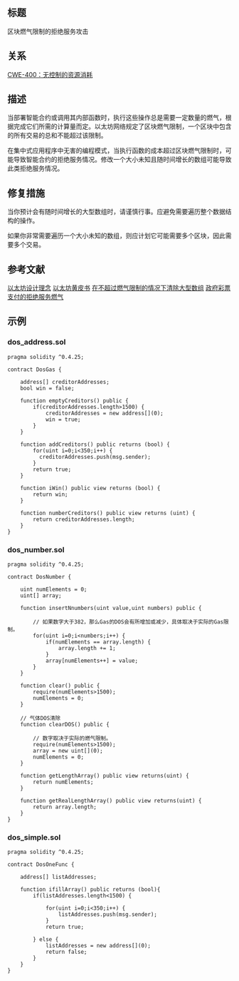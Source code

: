## 标题
区块燃气限制的拒绝服务攻击

## 关系
[CWE-400：无控制的资源消耗](https://cwe.mitre.org/data/definitions/400.html)

## 描述
当部署智能合约或调用其内部函数时，执行这些操作总是需要一定数量的燃气，根据完成它们所需的计算量而定。以太坊网络规定了区块燃气限制，一个区块中包含的所有交易的总和不能超过该限制。

在集中式应用程序中无害的编程模式，当执行函数的成本超过区块燃气限制时，可能导致智能合约的拒绝服务情况。修改一个大小未知且随时间增长的数组可能导致此类拒绝服务情况。

## 修复措施
当你预计会有随时间增长的大型数组时，请谨慎行事。应避免需要遍历整个数据结构的操作。

如果你非常需要遍历一个大小未知的数组，则应计划它可能需要多个区块，因此需要多个交易。

## 参考文献
[以太坊设计理念](https://github.com/ethereum/wiki/wiki/Design-Rationale#gas-and-fees)
[以太坊黄皮书](https://ethereum.github.io/yellowpaper/paper.pdf)
[在不超过燃气限制的情况下清除大型数组](https://ethereum.stackexchange.com/questions/3373/how-to-clear-large-arrays-without-blowing-the-gas-limit)
[政府彩票支付的拒绝服务燃气](https://www.reddit.com/r/ethereum/comments/4ghzhv/governmentals_1100_eth_jackpot_payout_is_stuck/)
## 示例
### dos_address.sol
```solidity
pragma solidity ^0.4.25;

contract DosGas {

    address[] creditorAddresses;
    bool win = false;

    function emptyCreditors() public {
        if(creditorAddresses.length>1500) {
            creditorAddresses = new address[](0);
            win = true;
        }
    }

    function addCreditors() public returns (bool) {
        for(uint i=0;i<350;i++) {
          creditorAddresses.push(msg.sender);
        }
        return true;
    }

    function iWin() public view returns (bool) {
        return win;
    }

    function numberCreditors() public view returns (uint) {
        return creditorAddresses.length;
    }
}
```
### dos_number.sol
```solidity
pragma solidity ^0.4.25;

contract DosNumber {

    uint numElements = 0;
    uint[] array;

    function insertNnumbers(uint value,uint numbers) public {

        // 如果数字大于382，那么Gas的DOS会有所增加或减少，具体取决于实际的Gas限制。
        for(uint i=0;i<numbers;i++) {
            if(numElements == array.length) {
                array.length += 1;
            }
            array[numElements++] = value;
        }
    }

    function clear() public {
        require(numElements>1500);
        numElements = 0;
    }

    // 气体DOS清除
    function clearDOS() public {

        // 数字取决于实际的燃气限制。
        require(numElements>1500);
        array = new uint[](0);
        numElements = 0;
    }

    function getLengthArray() public view returns(uint) {
        return numElements;
    }

    function getRealLengthArray() public view returns(uint) {
        return array.length;
    }
}
```

### dos_simple.sol

```solidity
pragma solidity ^0.4.25;

contract DosOneFunc {

    address[] listAddresses;

    function ifillArray() public returns (bool){
        if(listAddresses.length<1500) {

            for(uint i=0;i<350;i++) {
                listAddresses.push(msg.sender);
            }
            return true;

        } else {
            listAddresses = new address[](0);
            return false;
        }
    }
}
```
